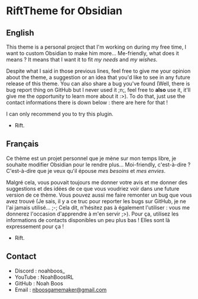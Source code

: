 # RiftTheme for Obsidian
## English
This theme is a personal project that I'm working on during my free time, I want to custom Obsidian to make him more... Me-friendly, what does it means ? It means that I want it to fit *my needs* and *my wishes*.

Despite what I said in those previous lines, feel free to give me your opinion about the theme, a suggestion or an idea that you'd like to see in any future release of this theme. You can also share a bug you've found (Well, there is bug report thing on GitHub but I never used it ;n;, feel free to __also__ use it, it'll give me the opportunity to learn more about it :>).
To do that, just use the contact informations there is down below : there are here for that ! 

I can only recommend you to try this plugin.

- Rift.

## Français
Ce thème est un projet personnel que je mène sur mon temps libre, je souhaite modifier Obsidian pour le rendre plus... Moi-friendly, c'est-à-dire ? C'est-à-dire que je veux qu'il épouse *mes besoins* et *mes envies*.

Malgré cela, vous pouvait toujours me donner votre avis et me donner des suggestions et des idées de ce que vous voudriez voir dans une future version de ce thème. Vous pouvez aussi me faire remonter un bug que vous avez trouvé (Je sais, il y a ce truc pour reporter les bugs sur GitHub, je ne l'ai jamais utilisé... ;-; Cela dit, n'hésitez pas à également l'utiliser : vous me donnerez l'occasion d'apprendre à m'en servir ;>).
Pour ça, utilisez les informations de contacts disponibles un peu plus bas ! Elles sont là expressement pour ça !

- Rift.

## Contact 
- Discord : noahboos_
- YouTube : NoahBoosIRL
- GitHub : Noah Boos
- Email : nboosgamemaker@gmail.com
